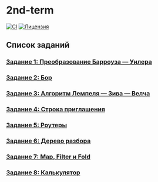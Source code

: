 # 2nd-term

[![CI](https://github.com/Andrw-404/2nd-term/actions/workflows/ci.yml/badge.svg)](https://github.com/Andrw-404/2nd-term/actions/workflows/ci.yml)
[![Лицензия](https://img.shields.io/badge/license-MIT-blue.svg)](LICENSE)

## Список заданий

### [Задание 1: Преобразование Барроуза — Уилера](https://github.com/Andrw-404/2nd-term/tree/BWT/BWT/BWT)

### [Задание 2: Бор](https://github.com/Andrw-404/2nd-term/tree/trie/Trie)

### [Задание 3: Алгоритм Лемпеля — Зива — Велча](https://github.com/Andrw-404/2nd-term/tree/LZW/LZWAlgorithm)

### [Задание 4: Строка приглашения](https://github.com/Andrw-404/2nd-term/tree/invitationString/invitationString)

### [Задание 5: Роутеры](https://github.com/Andrw-404/2nd-term/tree/routers/Routers)

### [Задание 6: Дерево разбора](https://github.com/Andrw-404/2nd-term/tree/parsingTree/ParsingTree)

### [Задание 7: Map, Filter и Fold](https://github.com/Andrw-404/2nd-term/tree/MapFilterFold/FunctionalUtils)

### [Задание 8: Калькулятор](https://github.com/Andrw-404/2nd-term/tree/calculator/CalculatorOnForms2)
